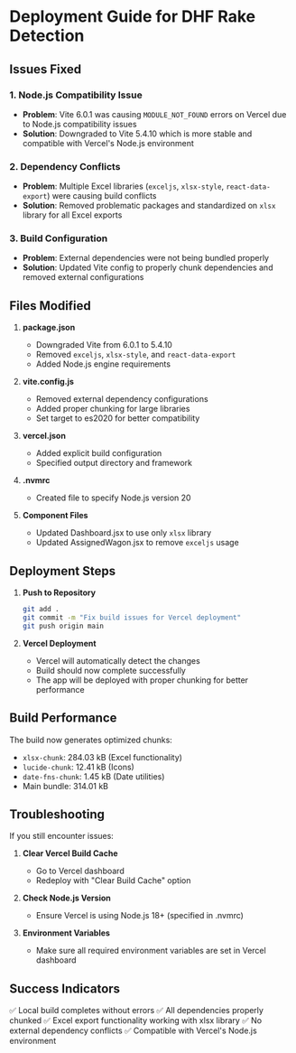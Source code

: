 # Deployment Guide for DHF Rake Detection

## Issues Fixed

### 1. Node.js Compatibility Issue
- **Problem**: Vite 6.0.1 was causing `MODULE_NOT_FOUND` errors on Vercel due to Node.js compatibility issues
- **Solution**: Downgraded to Vite 5.4.10 which is more stable and compatible with Vercel's Node.js environment

### 2. Dependency Conflicts
- **Problem**: Multiple Excel libraries (`exceljs`, `xlsx-style`, `react-data-export`) were causing build conflicts
- **Solution**: Removed problematic packages and standardized on `xlsx` library for all Excel exports

### 3. Build Configuration
- **Problem**: External dependencies were not being bundled properly
- **Solution**: Updated Vite config to properly chunk dependencies and removed external configurations

## Files Modified

1. **package.json**
   - Downgraded Vite from 6.0.1 to 5.4.10
   - Removed `exceljs`, `xlsx-style`, and `react-data-export`
   - Added Node.js engine requirements

2. **vite.config.js**
   - Removed external dependency configurations
   - Added proper chunking for large libraries
   - Set target to es2020 for better compatibility

3. **vercel.json**
   - Added explicit build configuration
   - Specified output directory and framework

4. **.nvmrc**
   - Created file to specify Node.js version 20

5. **Component Files**
   - Updated Dashboard.jsx to use only `xlsx` library
   - Updated AssignedWagon.jsx to remove `exceljs` usage

## Deployment Steps

1. **Push to Repository**
   ```bash
   git add .
   git commit -m "Fix build issues for Vercel deployment"
   git push origin main
   ```

2. **Vercel Deployment**
   - Vercel will automatically detect the changes
   - Build should now complete successfully
   - The app will be deployed with proper chunking for better performance

## Build Performance

The build now generates optimized chunks:
- `xlsx-chunk`: 284.03 kB (Excel functionality)
- `lucide-chunk`: 12.41 kB (Icons)
- `date-fns-chunk`: 1.45 kB (Date utilities)
- Main bundle: 314.01 kB

## Troubleshooting

If you still encounter issues:

1. **Clear Vercel Build Cache**
   - Go to Vercel dashboard
   - Redeploy with "Clear Build Cache" option

2. **Check Node.js Version**
   - Ensure Vercel is using Node.js 18+ (specified in .nvmrc)

3. **Environment Variables**
   - Make sure all required environment variables are set in Vercel dashboard

## Success Indicators

✅ Local build completes without errors
✅ All dependencies properly chunked
✅ Excel export functionality working with xlsx library
✅ No external dependency conflicts
✅ Compatible with Vercel's Node.js environment
